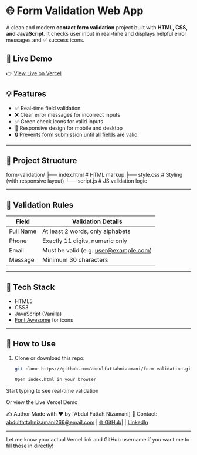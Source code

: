 # 🌐 Form Validation Web App

A clean and modern **contact form validation** project built with **HTML, CSS, and JavaScript**. It checks user input in real-time and displays helpful error messages and ✅ success icons.

## 🔗 Live Demo

👉 [View Live on Vercel](https://form-validation-sigma-six.vercel.app/)  



## 💡 Features

- ✅ Real-time field validation
- ❌ Clear error messages for incorrect inputs
- ✅ Green check icons for valid inputs
- 📱 Responsive design for mobile and desktop
- 🔒 Prevents form submission until all fields are valid

---

## 📁 Project Structure

form-validation/
├── index.html # HTML markup
├── style.css # Styling (with responsive layout)
└── script.js # JS validation logic


---

## 📜 Validation Rules

| Field     | Validation Details                            |
|-----------|-----------------------------------------------|
| Full Name | At least 2 words, only alphabets              |
| Phone     | Exactly 11 digits, numeric only               |
| Email     | Must be valid (e.g. user@example.com)         |
| Message   | Minimum 30 characters                         |

---

## 🚀 Tech Stack

- HTML5
- CSS3
- JavaScript (Vanilla)
- [Font Awesome](https://fontawesome.com) for icons

---

## 🧪 How to Use

1. Clone or download this repo:
   ```bash
   git clone https://github.com/abdulfattahnizamani/form-validation.git

   Open index.html in your browser

Start typing to see real-time validation

Or view the Live Vercel Demo

✍️ Author
Made with ❤️ by [Abdul Fattah Nizamani]
📧 Contact: abdulfattahnizamani266@email.com |
[🌐 GitHub](https://github.com/fattahniz)| | [LinkedIn](https://linkedin.com/in/fattahniz)


---

Let me know your actual Vercel link and GitHub username if you want me to fill those in directly!

